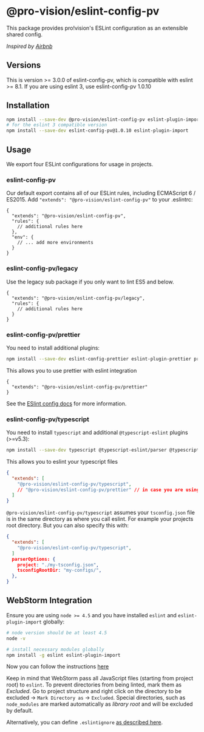 # @pro-vision/eslint-config-pv

This package provides pro!vision's ESLint configuration as an extensible shared config.

_Inspired by [Airbnb](https://github.com/airbnb/javascript/tree/master/packages/eslint-config-airbnb)_

## Versions

This is version >= 3.0.0 of eslint-config-pv, which is compatible with eslint >= 8.1. If you are using eslint 3, use eslint-config-pv 1.0.10

## Installation
```bash
npm install --save-dev @pro-vision/eslint-config-pv eslint-plugin-import
# for the eslint 3 compatible version
npm install --save-dev eslint-config-pv@1.0.10 eslint-plugin-import
```


## Usage

We export four ESLint configurations for usage in projects.


### eslint-config-pv

Our default export contains all of our ESLint rules, including ECMAScript 6 / ES2015.
Add `"extends": "@pro-vision/eslint-config-pv"` to your .eslintrc:

```
{
  "extends": "@pro-vision/eslint-config-pv",
  "rules": {
    // additional rules here
  },
  "env": {
    // ... add more environments
  }
}
```

### eslint-config-pv/legacy

Use the legacy sub package if you only want to lint ES5 and below.

```
{
  "extends": "@pro-vision/eslint-config-pv/legacy",
  "rules": {
    // additional rules here
  }
}
```

### eslint-config-pv/prettier

You need to install additional plugins:


```bash
npm install --save-dev eslint-config-prettier eslint-plugin-prettier prettier
```

This allows you to use prettier with eslint integration

```
{
  "extends": "@pro-vision/eslint-config-pv/prettier"
}
```

See the [ESlint config docs](http://eslint.org/docs/user-guide/configuring#extending-configuration-files)
for more information.


### eslint-config-pv/typescript

You need to install `typescript` and additional `@typescript-eslint` plugins (>=v5.3):

```bash
npm install --save-dev typescript @typescript-eslint/parser @typescript-eslint/eslint-plugin
```

This allows you to eslint your typescript files

```json
{
  "extends": [
    "@pro-vision/eslint-config-pv/typescript",
    // "@pro-vision/eslint-config-pv/prettier" // in case you are using prettier as well
  ]
}
```

`@pro-vision/eslint-config-pv/typescript` assumes your `tsconfig.json` file is in the same directory as where you call eslint. For example your projects root directory. But you can also specify this with:

```json
{
  "extends": [
    "@pro-vision/eslint-config-pv/typescript",
  ]
  parserOptions: {
    project: "./my-tsconfig.json",
    tsconfigRootDir: "my-configs/",
  },
}
```

## WebStorm Integration
Ensure you are using `node >= 4.5` and you have installed `eslint` and `eslint-plugin-import` globally:
```bash
# node version should be at least 4.5
node -v

# install necessary modules globally
npm install -g eslint eslint-plugin-import
```

Now you can follow the instructions [here](https://www.jetbrains.com/help/webstorm/2016.2/using-javascript-code-quality-tools.html#ESLint)

Keep in mind that WebStorm pass all JavaScript files (starting from project root) to `eslint`. To prevent directories
from being linted, mark them as _Excluded_. Go to project structure and right click on the directory to be excluded ->
`Mark Directory as` -> `Excluded`. Special directories, such as `node_modules` are marked automatically as _library root_
and will be excluded by default.

Alternatively, you can define `.eslintignore` [as described here](http://eslint.org/docs/user-guide/configuring#ignoring-files-and-directories).

